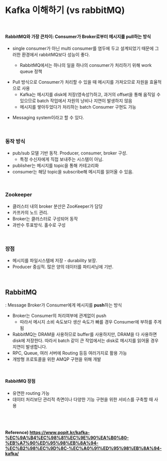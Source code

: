 # Kafka 이해하기 (vs rabbitMQ)

<br>

#### RabbitMQ와 가장 큰차이: Consumer가 Broker로부터 메시지를 **pull**하는 방식

* single consumer가 아닌 multi consumer를 염두에 두고 설계되었기 때문에 그러한 환경에서 rabbitMQ보다 성능이 좋다.

  * RabbitMQ에서는 하나의 일을 하나의 consumer가 처리하기 위해 work queue 정책


- Pull 방식으로 Consumer가 처리할 수 있을 때 메시지를 가져오므로 자원을 효율적으로 사용
  - Kafka는 메시지를 disk에 저장(영속성?)하고, 과거의 offset을 통해 움직일 수 있으므로 batch 작업에서 자원의 낭비나 지연이 발생하지 않음
  - 메시지를 쌓아두었다가 처리하는 batch Consumer 구현도 가능

* Messaging system이라고 할 수 있다.

<br>

### 동작 방식 

* pub/sub 모델 기반 동작. Producer, consumer, broker 구성.
  * 특정 수신자에게 직접 보내주는 시스템이 아님.
* publisher는 메시지를 topic을 통해 카테고리화
* consumer는 해당 topic을 subscribe해 메시지를 읽어올 수 있음.

<br>

### Zookeeper

* 클러스터 내의 broker 분산은 ZooKeeper가 담당
* 카프카의 노드 관리.
* Broker는 클러스터로 구성되어 동작
* 과반수 투표방식. 홀수로 구성

<br>

### 장점

* 메시지를 파일시스템에 저장 - durability 보장.
* Producer 중심적. 많은 양의 데이터를 파티셔닝에 기반.

<br>

## RabbitMQ

: Message Broker가 Consumer에게 메시지를 **push**하는 방식

* Broker는 Consumer의 처리여부에 관계없이 push
  * 따라서 메시지 소비 속도보다 생산 속도가 빠를 경우 Consumer에 부하를 주게 됨
* RabbitMQ는 DRAM을 사용하므로 buffer를 사용하지만, DRAM을 다 사용하면 disk에 저장한다. 따라서 batch 같이 큰 작업에서는 disk로 메시지를 읽어올 경우 지연이 발생합니다.
* RPC, Queue, 여러 서버에 Routing 등등 여러가지로 활용 가능
* 개방형 프로토콜을 위한 AMQP 구현을 위해 개발

<br>

#### RabbitMQ 장점

* 유연한 routing 가능
* 데이터 처리보단 관리적 측면이나 다양한 기능 구현을 위한 서비스를 구축할 때 사용

<br><br>

#### Reference) https://www.popit.kr/kafka-%EC%9A%B4%EC%98%81%EC%9E%90%EA%B0%80-%EB%A7%90%ED%95%98%EB%8A%94-%EC%B2%98%EC%9D%8C-%EC%A0%91%ED%95%98%EB%8A%94-kafka/